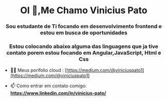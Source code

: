 <h1 align="center">OI 👋,Me Chamo Vinicius Pato</h1>
<h3 align="center">Sou estudante de Ti focando em desenvolvimento frontend e estou em busca de oportunidades</h3>
<h3 align="center">Estou colocando abaixo alguma das linguagens que ja tive contato porem estou focando em Angular,JavaScript, Html e Css</h3>

- 👨‍💻 Meus porifolio cloud : [https://medium.com/@viniciuspato1](https://medium.com/@viniciuspato1)

- 📫 Como entrar em contato comigo: **https://www.linkedin.com/in/vinicius-pato/**




